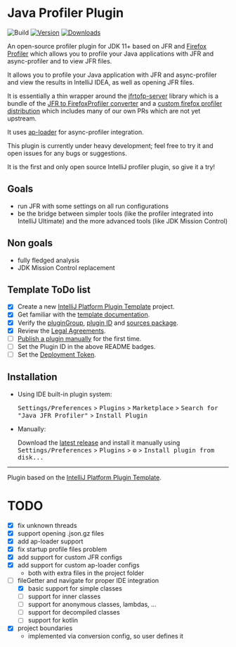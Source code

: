 # Java Profiler Plugin

![Build](https://github.com/parttimenerd/intellij-profiler-plugin/workflows/Build/badge.svg)
[![Version](https://img.shields.io/jetbrains/plugin/v/PLUGIN_ID.svg)](https://plugins.jetbrains.com/plugin/PLUGIN_ID)
[![Downloads](https://img.shields.io/jetbrains/plugin/d/PLUGIN_ID.svg)](https://plugins.jetbrains.com/plugin/PLUGIN_ID)

<!-- Plugin description -->

An open-source profiler plugin for JDK 11+ based on JFR and [Firefox Profiler](https://github.com/firefox-devtools/profiler)
which allows you to profile your Java applications with JFR and async-profiler and to view JFR files.

It allows you to profile your Java application with JFR and async-profiler and view the results in IntelliJ IDEA,
as well as opening JFR files.

It is essentially a thin wrapper around the [jfrtofp-server](https://github.com/parttimenerd/jfrtofp-server) library
which is a bundle of the [JFR to FirefoxProfiler converter](https://github.com/parttimenerd/jfrtofp) and a
[custom firefox profiler distribution](https://github.com/parttimenerd/firefox-profiler/tree/merged)
which includes many of our own PRs which are not yet upstream.

It uses [ap-loader](https://github.com/jvm-profiling-tools/ap-loader) for async-profiler integration.

This plugin is currently under heavy development; feel free to try it and open issues for any bugs or suggestions.

<!-- Plugin description end -->

It is the first and only open source IntelliJ profiler plugin, so give it a try!

## Goals
- run JFR with some settings on all run configurations
- be the bridge between simpler tools (like the profiler integrated into IntelliJ Ultimate) and the more advanced
  tools (like JDK Mission Control)

## Non goals
- fully fledged analysis
- JDK Mission Control replacement

## Template ToDo list
- [x] Create a new [IntelliJ Platform Plugin Template][template] project.
- [x] Get familiar with the [template documentation][template].
- [x] Verify the [pluginGroup](/gradle.properties), [plugin ID](/src/main/resources/META-INF/plugin.xml) and [sources package](/src/main/kotlin).
- [x] Review the [Legal Agreements](https://plugins.jetbrains.com/docs/marketplace/legal-agreements.html).
- [ ] [Publish a plugin manually](https://plugins.jetbrains.com/docs/intellij/publishing-plugin.html?from=IJPluginTemplate) for the first time.
- [ ] Set the Plugin ID in the above README badges.
- [ ] Set the [Deployment Token](https://plugins.jetbrains.com/docs/marketplace/plugin-upload.html).

## Installation

- Using IDE built-in plugin system:

  <kbd>Settings/Preferences</kbd> > <kbd>Plugins</kbd> > <kbd>Marketplace</kbd> > <kbd>Search for "Java JFR Profiler"</kbd> >
  <kbd>Install Plugin</kbd>

- Manually:

  Download the [latest release](https://github.com/parttimenerd/intellij-profiler-plugin/releases/download/latest/Java.Profiler.Plugin-all.jar) and install it manually using
  <kbd>Settings/Preferences</kbd> > <kbd>Plugins</kbd> > <kbd>⚙️</kbd> > <kbd>Install plugin from disk...</kbd>


---
Plugin based on the [IntelliJ Platform Plugin Template][template].

[template]: https://github.com/JetBrains/intellij-platform-plugin-template


TODO
====
- [x] fix unknown threads
- [x] support opening .json.gz files
- [x] add ap-loader support
- [x] fix startup profile files problem
- [x] add support for custom JFR configs
- [x] add support for custom ap-loader configs
  - both with extra files in the project folder
- [ ] fileGetter and navigate for proper IDE integration
  - [x] basic support for simple classes
  - [ ] support for inner classes
  - [ ] support for anonymous classes, lambdas, ...
  - [ ] support for decompiled classes
  - [ ] support for kotlin
- [x] project boundaries
  - implemented via conversion config, so user defines it